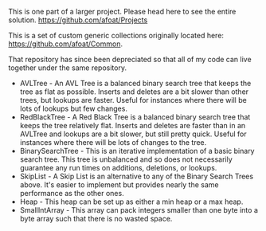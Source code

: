 ﻿This is one part of a larger project. Please head here to see the entire solution. https://github.com/afoat/Projects

This is a set of custom generic collections originally located here: https://github.com/afoat/Common.

That repository has since been depreciated so that all of my code can live together under the same repository.

* AVLTree - An AVL Tree is a balanced binary search tree that keeps the tree as flat as possible. Inserts and deletes are a bit slower than other trees, but lookups are faster. Useful for instances where there will be lots of lookups but few changes.
* RedBlackTree - A Red Black Tree is a balanced binary search tree that keeps the tree relatively flat. Inserts and deletes are faster than in an AVLTree and lookups are a bit slower, but still pretty quick. Useful for instances where there will be lots of changes to the tree.
* BinarySearchTree - This is an iterative implementation of a basic binary search tree. This tree is unbalanced and so does not necessarily guarantee any run times on additions, deletions, or lookups.
* SkipList - A Skip List is an alternative to any of the Binary Search Trees above. It's easier to implement but provides nearly the same performance as the other ones.
* Heap - This heap can be set up as either a min heap or a max heap.
* SmallIntArray - This array can pack integers smaller than one byte into a byte array such that there is no wasted space.